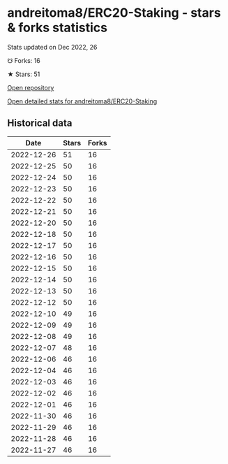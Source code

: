 # andreitoma8/ERC20-Staking - stars & forks statistics

Stats updated on Dec 2022, 26

☋ Forks: 16

★ Stars: 51

[Open repository](https://github.com/andreitoma8/ERC20-Staking)

[Open detailed stats for andreitoma8/ERC20-Staking](https://reviewgithub.com/rep/andreitoma8/ERC20-Staking)

## Historical data
| Date | Stars | Forks |
|------|-------|-------|
| 2022-12-26 | 51 | 16 | 
| 2022-12-25 | 50 | 16 | 
| 2022-12-24 | 50 | 16 | 
| 2022-12-23 | 50 | 16 | 
| 2022-12-22 | 50 | 16 | 
| 2022-12-21 | 50 | 16 | 
| 2022-12-20 | 50 | 16 | 
| 2022-12-18 | 50 | 16 | 
| 2022-12-17 | 50 | 16 | 
| 2022-12-16 | 50 | 16 | 
| 2022-12-15 | 50 | 16 | 
| 2022-12-14 | 50 | 16 | 
| 2022-12-13 | 50 | 16 | 
| 2022-12-12 | 50 | 16 | 
| 2022-12-10 | 49 | 16 | 
| 2022-12-09 | 49 | 16 | 
| 2022-12-08 | 49 | 16 | 
| 2022-12-07 | 48 | 16 | 
| 2022-12-06 | 46 | 16 | 
| 2022-12-04 | 46 | 16 | 
| 2022-12-03 | 46 | 16 | 
| 2022-12-02 | 46 | 16 | 
| 2022-12-01 | 46 | 16 | 
| 2022-11-30 | 46 | 16 | 
| 2022-11-29 | 46 | 16 | 
| 2022-11-28 | 46 | 16 | 
| 2022-11-27 | 46 | 16 | 

